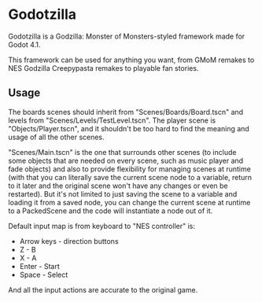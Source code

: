 # Godotzilla
Godotzilla is a Godzilla: Monster of Monsters-styled framework made for Godot 4.1.

This framework can be used for anything you want, from GMoM remakes to NES Godzilla Creepypasta remakes to playable fan stories.

## Usage
The boards scenes should inherit from "Scenes/Boards/Board.tscn" and levels from "Scenes/Levels/TestLevel.tscn".
The player scene is "Objects/Player.tscn", and it shouldn't be too hard to find the meaning and usage of all the other scenes.

"Scenes/Main.tscn" is the one that surrounds other scenes (to include some objects that are needed on every scene, such as music player and fade objects) and also to provide flexibility for managing scenes at runtime (with that you can literally save the current scene node to a variable, return to it later and the original scene won't have any changes or even be restarted). But it's not limited to just saving the scene to a variable and loading it from a saved node, you can change the current scene at runtime to a PackedScene and the code will instantiate a node out of it.

Default input map is from keyboard to "NES controller" is:
- Arrow keys - direction buttons
- Z - B
- X - A
- Enter - Start
- Space - Select

And all the input actions are accurate to the original game.
